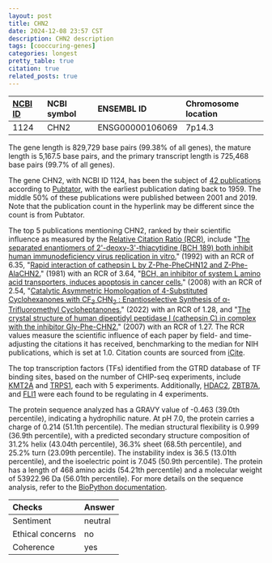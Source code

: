 ```yaml
---
layout: post
title: CHN2
date: 2024-12-08 23:57 CST
description: CHN2 description
tags: [cooccuring-genes]
categories: longest
pretty_table: true
citation: true
related_posts: true
---
```




| [NCBI ID](https://www.ncbi.nlm.nih.gov/gene/1124) | NCBI symbol | ENSEMBL ID | Chromosome location |
| :-------- | :------- | :-------- | :------- |
| 1124  | CHN2 | ENSG00000106069 | 7p14.3 |



The gene length is 829,729 base pairs (99.38% of all genes), the mature length is 5,167.5 base pairs, and the primary transcript length is 725,468 base pairs (99.7% of all genes).


The gene CHN2, with NCBI ID 1124, has been the subject of [42 publications](https://pubmed.ncbi.nlm.nih.gov/?term=%22CHN2%22) according to [Pubtator](https://academic.oup.com/nar/article/47/W1/W587/5494727), with the earliest publication dating back to 1959. The middle 50% of these publications were published between 2001 and 2019. Note that the publication count in the hyperlink may be different since the count is from Pubtator.


The top 5 publications mentioning CHN2, ranked by their scientific influence as measured by the [Relative Citation Ratio (RCR)](https://journals.plos.org/plosbiology/article?id=10.1371/journal.pbio.1002541), include "[The separated enantiomers of 2'-deoxy-3'-thiacytidine (BCH 189) both inhibit human immunodeficiency virus replication in vitro.](https://pubmed.ncbi.nlm.nih.gov/1590690)" (1992) with an RCR of 6.35, "[Rapid interaction of cathepsin L by Z-Phe-PheCHN12 and Z-Phe-AlaCHN2.](https://pubmed.ncbi.nlm.nih.gov/7306089)" (1981) with an RCR of 3.64, "[BCH, an inhibitor of system L amino acid transporters, induces apoptosis in cancer cells.](https://pubmed.ncbi.nlm.nih.gov/18520037)" (2008) with an RCR of 2.54, "[Catalytic Asymmetric Homologation of 4-Substituted Cyclohexanones with CF<sub>3</sub> CHN<sub>2</sub> : Enantioselective Synthesis of α-Trifluoromethyl Cycloheptanones.](https://pubmed.ncbi.nlm.nih.gov/34939732)" (2022) with an RCR of 1.28, and "[The crystal structure of human dipeptidyl peptidase I (cathepsin C) in complex with the inhibitor Gly-Phe-CHN2.](https://pubmed.ncbi.nlm.nih.gov/17020538)" (2007) with an RCR of 1.27. The RCR values measure the scientific influence of each paper by field- and time-adjusting the citations it has received, benchmarking to the median for NIH publications, which is set at 1.0. Citation counts are sourced from [iCite](https://icite.od.nih.gov).





The top transcription factors (TFs) identified from the GTRD database of TF binding sites, based on the number of CHIP-seq experiments, include [KMT2A](https://www.ncbi.nlm.nih.gov/gene/4297) and [TRPS1](https://www.ncbi.nlm.nih.gov/gene/7227), each with 5 experiments. Additionally, [HDAC2](https://www.ncbi.nlm.nih.gov/gene/3066), [ZBTB7A](https://www.ncbi.nlm.nih.gov/gene/51341), and [FLI1](https://www.ncbi.nlm.nih.gov/gene/2313) were each found to be regulating in 4 experiments.











The protein sequence analyzed has a GRAVY value of -0.463 (39.0th percentile), indicating a hydrophilic nature. At pH 7.0, the protein carries a charge of 0.214 (51.1th percentile). The median structural flexibility is 0.999 (36.9th percentile), with a predicted secondary structure composition of 31.2% helix (43.04th percentile), 36.3% sheet (68.5th percentile), and 25.2% turn (23.09th percentile). The instability index is 36.5 (13.01th percentile), and the isoelectric point is 7.045 (50.9th percentile). The protein has a length of 468 amino acids (54.21th percentile) and a molecular weight of 53922.96 Da (56.01th percentile). For more details on the sequence analysis, refer to the [BioPython documentation](https://biopython.org/docs/1.75/api/Bio.SeqUtils.ProtParam.html).



| Checks    | Answer |
| :-------- | :------- |
| Sentiment  | neutral   |
| Ethical concerns | no     |
| Coherence    | yes    |